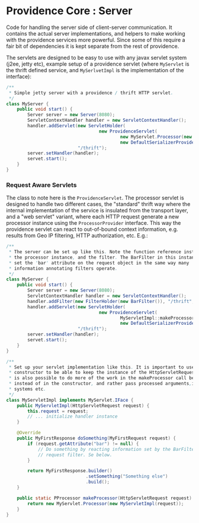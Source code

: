 Providence Core : Server
========================

Code for handling the server side of client-server communication. It contains
the actual server implementations, and helpers to make working with the
providence services more powerful. Since some of this require a fair bit of
dependencies it is kept separate from the rest of providence.

The servlets are designed to be easy to use with any javax servlet system (j2ee,
jetty etc), example setup of a providence servlet (where `MyServlet` is the
thrift defined service, and `MySerlvetImpl` is the implementation of the
interface):

```java
/**
 * Simple jetty server with a providence / thrift HTTP servlet.
 */
class MyServer {
    public void start() {
        Server server = new Server(8080);
        ServletContextHandler handler = new ServletContextHandler();
        handler.addServlet(new ServletHolder(
                                   new ProvidenceServlet(
                                           new MyServlet.Processor(new MyServletImpl()),
                                           new DefaultSerializerProvider())),
                           "/thrift");
        server.setHandler(handler);
        servet.start();
    }
}
```

### Request Aware Servlets

The class to note here is the `ProvidenceServlet`. The processor servlet is
designed to handle two different cases, the "standard" thrift way where the
internal implementation of the service is insulated from the transport layer,
and a "web servlet" variant, where each HTTP request generate a new processor
instance using the `ProcessorProvider` interface. This way the providence
servlet can react to out-of-bound context information, e.g. results from
Geo IP filtering, HTTP authorization, etc. E.g.:

```java
/**
 * The server can be set up like this. Note the function reference instead of
 * the processor instance, and the filter. The BarFilter in this instance will
 * set the 'bar' attribute on the request object in the same way many
 * information annotating filters operate.
 */
class MyServer {
    public void start() {
        Server server = new Server(8080);
        ServletContextHandler handler = new ServletContextHandler();
        handler.addFilter(new FilterHolder(new BarFilter()), "/thrift", EnumSet.of(DispatcherType.REQUEST));
        handler.addServlet(new ServletHolder(
                                   new ProvidenceServlet(
                                           MyServletImpl::makeProcessor,
                                           new DefaultSerializerProvider())),
                           "/thrift");
        server.setHandler(handler);
        servet.start();
    }
}

/**
 * Set up your servlet implementation like this. It is important to use the
 * constructor to be able to keep the instance of the HttpServletRequest. It
 * is also possible to do more of the work in the makeProcessor call below
 * instead of in the constructor, and rather pass processed arguments,injected
 * systems etc.
 */
class MyServletImpl implements MyServlet.IFace {
    public MyServletImpl(HttpServletRequest request) {
        this.request = request;
        // ... initialize handler instance
    }

    @Override
    public MyFirstResponse doSomething(MyFirstRequest request) {
        if (request.getAttribute("bar") != null) {
            // Do something by reacting information set by the BarFilter
            // request filter. Se below.
        }

        return MyFirstResponse.builder()
                              .setSomething("Something else")
                              .build();
    }

    public static PProcessor makeProcessor(HttpServletRequest request) {
        return new MyServlet.Processor(new MyServletImpl(request));
    }
}
```
